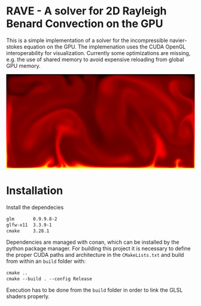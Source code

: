 # RAVE - A solver for 2D Rayleigh Benard Convection on the GPU

This is a simple implementation of a solver for the incompressible navier-stokes equation on the GPU. The implemenation uses the CUDA OpenGL interoperability for visualization.
Currently some optimizations are missing, e.g. the use of shared memory to avoid 
expensive reloading from global GPU memory.


![Test Image 1](data/example.png)

# Installation

Install the dependecies

    glm       0.9.9.8-2     
    glfw-x11  3.3.9-1       
    cmake     3.28.1
    
Dependencies are managed with conan, which can be installed by the python package manager.
For building this project it is necessary to define the proper CUDA paths and architecture in the `CMakeLists.txt` and build from within an `build` folder with:

    cmake .. 
    cmake --build . --config Release

Execution has to be done from the `build` folder in order to link the GLSL shaders properly.

